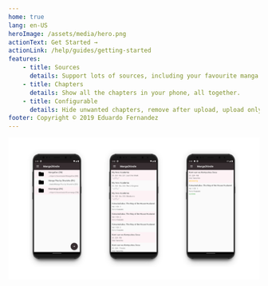```yaml
---
home: true
lang: en-US
heroImage: /assets/media/hero.png
actionText: Get Started →
actionLink: /help/guides/getting-started
features:
    - title: Sources
      details: Support lots of sources, including your favourite manga app.
    - title: Chapters
      details: Show all the chapters in your phone, all together.
    - title: Configurable
      details: Hide unwanted chapters, remove after upload, upload only on wifi...
footer: Copyright © 2019 Eduardo Fernandez
---
```


![screens](/assets/media/screens.png)
